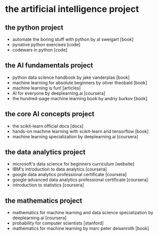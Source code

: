 # the artificial intelligence project

## the python project
* automate the boring stuff with python by al sweigart [book]
* pynative python exercises [code]
* codewars in python [code]

## the AI fundamentals project
* python data science handbook by jake vanderplas [book]
* machine learning for absolute beginners by oliver theobald [book]
* machine learning is fun! [articles]
* AI for everyone by deeplearning.ai [coursera]
* the hundred-page machine learning book by andriy burkov [book]

## the core AI concepts project
* the scikit-learn official docs [docs]
* hands-on machine learning with scikit-learn and tensorflow [book]
* machine learning specialization by deeplearning.ai [coursera]

## the data analytics project
* microsoft's data science for beginners curriculum [website]
* IBM's introduction to data analytics [coursera]
* google data analytics professional certificate [coursera]
* google advanced data analytics professional certificate [coursera]
* introduction to statistics [coursera]

## the mathematics project
* mathematics for machine learning and data science specialization by deeplearning.ai [coursera]
* probability for computer scientists [stanford]
* mathematics for machine learning by marc peter deisenroth [book]